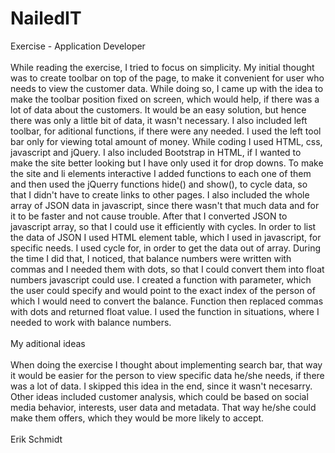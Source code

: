 # NailedIT
Exercise - Application Developer<br></br>
While reading the exercise, I tried to focus on simplicity. My initial thought was to create toolbar on top of the page, 
to make it convenient for user who needs to view the customer data. While doing so, I came up with the idea to make the toolbar 
position fixed on screen, which would help, if there was a lot of data about the customers. It would be an easy solution, but 
hence there was only a little bit of data, it wasn't necessary. I also included left toolbar, for aditional functions, if there were any needed. I used the left tool bar only for viewing total amount of money.
While coding I used HTML, css, javascript and jQuery. I also included Bootstrap in HTML, if I wanted to make the site better looking but I have only used it for drop downs.
To make the site and li elements interactive I added functions to each one of them and then used the jQuerry functions hide() and show(), to cycle data, so that I didn't have to create links to other pages.
I also included the whole array of JSON data in javascript, since there wasn't that much data and for it to be faster and not cause trouble. After that I converted JSON to javascript array, so that I could use it efficiently with cycles.
In order to list the data of JSON I used HTML element table, which I used in javascript, for specific needs. I used cycle for, in order to get the data out of array.
During the time I did that, I noticed, that balance numbers were written with commas and I needed them with dots, so that I could convert them into float numbers javascript could use. I created a function with parameter, which the user could specify and would point to the exact index of the person of which I would need to convert the balance. Function then replaced commas with dots and returned float value. I used the function in situations, where I needed to work with balance numbers.<br></br>
My aditional ideas<br></br>
When doing the exercise I thought about implementing search bar, that way it would be easier for the person to view specific data he/she needs, if there was a lot of data. I skipped this idea in the end, since it wasn't necesarry. Other ideas included customer analysis, which could be based on social media behavior, interests, user data and metadata. That way he/she could make them offers, which they would be more likely to accept.<br></br>Erik Schmidt

